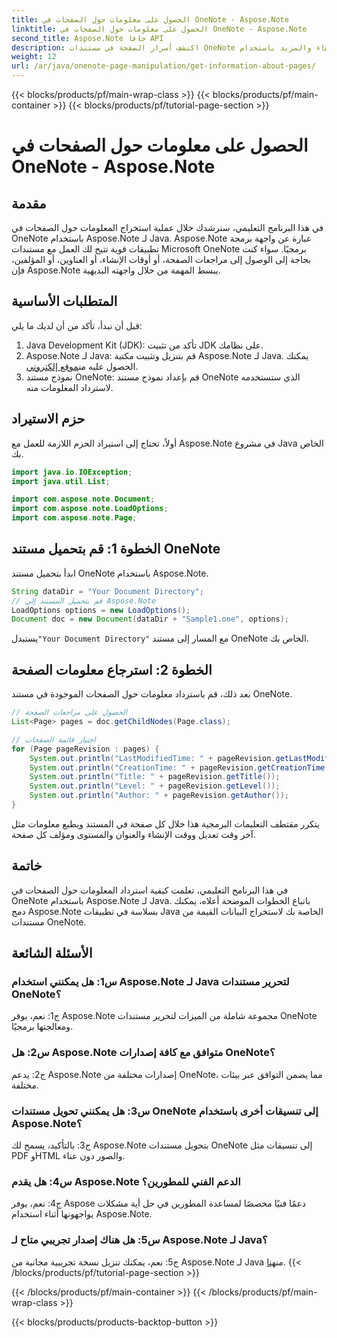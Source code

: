 ```yaml
---
title: الحصول على معلومات حول الصفحات في OneNote - Aspose.Note
linktitle: الحصول على معلومات حول الصفحات في OneNote - Aspose.Note
second_title: Aspose.Note جافا API
description: اكتشف أسرار الصفحة في مستندات OneNote الخاصة بك! استخرج المراجعات وأوقات الإنشاء والمزيد باستخدام Aspose.Note. دليل خطوة بخطوة والكود متضمن! #OneNote #Java #Aspose
weight: 12
url: /ar/java/onenote-page-manipulation/get-information-about-pages/
---
```


{{< blocks/products/pf/main-wrap-class >}}
{{< blocks/products/pf/main-container >}}
{{< blocks/products/pf/tutorial-page-section >}}

# الحصول على معلومات حول الصفحات في OneNote - Aspose.Note

## مقدمة

في هذا البرنامج التعليمي، سنرشدك خلال عملية استخراج المعلومات حول الصفحات في OneNote باستخدام Aspose.Note لـ Java. Aspose.Note عبارة عن واجهة برمجة تطبيقات قوية تتيح لك العمل مع مستندات Microsoft OneNote برمجيًا. سواء كنت بحاجة إلى الوصول إلى مراجعات الصفحة، أو أوقات الإنشاء، أو العناوين، أو المؤلفين، فإن Aspose.Note يبسط المهمة من خلال واجهته البديهية.

## المتطلبات الأساسية

قبل أن نبدأ، تأكد من أن لديك ما يلي:

1. Java Development Kit (JDK): تأكد من تثبيت JDK على نظامك.
2.  Aspose.Note لـ Java: قم بتنزيل وتثبيت مكتبة Aspose.Note لـ Java. يمكنك الحصول عليه من[موقع إلكتروني](https://purchase.aspose.com/buy).
3. نموذج مستند OneNote: قم بإعداد نموذج مستند OneNote الذي ستستخدمه لاسترداد المعلومات منه.

## حزم الاستيراد

أولاً، تحتاج إلى استيراد الحزم اللازمة للعمل مع Aspose.Note في مشروع Java الخاص بك.

```java
import java.io.IOException;
import java.util.List;

import com.aspose.note.Document;
import com.aspose.note.LoadOptions;
import com.aspose.note.Page;
```

## الخطوة 1: قم بتحميل مستند OneNote

ابدأ بتحميل مستند OneNote باستخدام Aspose.Note.

```java
String dataDir = "Your Document Directory";
// قم بتحميل المستند إلى Aspose.Note
LoadOptions options = new LoadOptions();
Document doc = new Document(dataDir + "Sample1.one", options);
```

 يستبدل`"Your Document Directory"` مع المسار إلى مستند OneNote الخاص بك.

## الخطوة 2: استرجاع معلومات الصفحة

بعد ذلك، قم باسترداد معلومات حول الصفحات الموجودة في مستند OneNote.

```java
// الحصول على مراجعات الصفحة
List<Page> pages = doc.getChildNodes(Page.class);

// اجتياز قائمة الصفحات
for (Page pageRevision : pages) {
    System.out.println("LastModifiedTime: " + pageRevision.getLastModifiedTime());
    System.out.println("CreationTime: " + pageRevision.getCreationTime());
    System.out.println("Title: " + pageRevision.getTitle());
    System.out.println("Level: " + pageRevision.getLevel());
    System.out.println("Author: " + pageRevision.getAuthor());
}
```

يتكرر مقتطف التعليمات البرمجية هذا خلال كل صفحة في المستند ويطبع معلومات مثل آخر وقت تعديل ووقت الإنشاء والعنوان والمستوى ومؤلف كل صفحة.

## خاتمة

في هذا البرنامج التعليمي، تعلمت كيفية استرداد المعلومات حول الصفحات في OneNote باستخدام Aspose.Note لـ Java. باتباع الخطوات الموضحة أعلاه، يمكنك دمج Aspose.Note بسلاسة في تطبيقات Java الخاصة بك لاستخراج البيانات القيمة من مستندات OneNote.

## الأسئلة الشائعة

### س1: هل يمكنني استخدام Aspose.Note لـ Java لتحرير مستندات OneNote؟

ج1: نعم، يوفر Aspose.Note مجموعة شاملة من الميزات لتحرير مستندات OneNote ومعالجتها برمجيًا.

### س2: هل Aspose.Note متوافق مع كافة إصدارات OneNote؟

ج2: يدعم Aspose.Note إصدارات مختلفة من OneNote، مما يضمن التوافق عبر بيئات مختلفة.

### س3: هل يمكنني تحويل مستندات OneNote إلى تنسيقات أخرى باستخدام Aspose.Note؟

ج3: بالتأكيد، يسمح لك Aspose.Note بتحويل مستندات OneNote إلى تنسيقات مثل PDF وHTML والصور دون عناء.

### س4: هل يقدم Aspose.Note الدعم الفني للمطورين؟

ج4: نعم، يوفر Aspose دعمًا فنيًا مخصصًا لمساعدة المطورين في حل أية مشكلات يواجهونها أثناء استخدام Aspose.Note.

### س5: هل هناك إصدار تجريبي متاح لـ Aspose.Note لـ Java؟

 ج5: نعم، يمكنك تنزيل نسخة تجريبية مجانية من Aspose.Note لـ Java من[هنا](https://releases.aspose.com/).
{{< /blocks/products/pf/tutorial-page-section >}}

{{< /blocks/products/pf/main-container >}}
{{< /blocks/products/pf/main-wrap-class >}}

{{< blocks/products/products-backtop-button >}}
